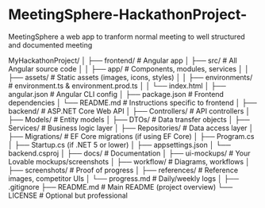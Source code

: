 # MeetingSphere-HackathonProject-
MeetingSphere a web app to tranform normal meeting to well structured and documented meeting 

MyHackathonProject/
│
├── frontend/                 # Angular app
│   ├── src/                  # All Angular source code
│   │   ├── app/              # Components, modules, services
│   │   ├── assets/           # Static assets (images, icons, styles)
│   │   ├── environments/     # environment.ts & environment.prod.ts
│   │   └── index.html
│   ├── angular.json          # Angular CLI config
│   ├── package.json          # Frontend dependencies
│   └── README.md             # Instructions specific to frontend
│
├── backend/                  # ASP.NET Core Web API
│   ├── Controllers/          # API controllers
│   ├── Models/               # Entity models
│   ├── DTOs/                 # Data transfer objects
│   ├── Services/             # Business logic layer
│   ├── Repositories/         # Data access layer
│   ├── Migrations/           # EF Core migrations (if using EF Core)
│   ├── Program.cs
│   ├── Startup.cs (if .NET 5 or lower)
│   ├── appsettings.json
│   └── backend.csproj
│
├── docs/                     # Documentation
│   ├── ui-mockups/           # Your Lovable mockups/screenshots
│   ├── workflow/             # Diagrams, workflows
│   ├── screenshots/          # Proof of progress
│   ├── references/           # Reference images, competitor UIs
│   └── progress.md           # Daily/weekly logs
│
├── .gitignore
├── README.md                 # Main README (project overview)
└── LICENSE                   # Optional but professional
